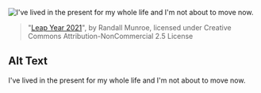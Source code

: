 ![I've lived in the present for my whole life and I'm not about to move now.](https://imgs.xkcd.com/comics/leap_year_2021.png)
> "[Leap Year 2021](https://xkcd.com/2431/)", by Randall Munroe, licensed under Creative Commons Attribution-NonCommercial 2.5 License

## Alt Text
I've lived in the present for my whole life and I'm not about to move now.
